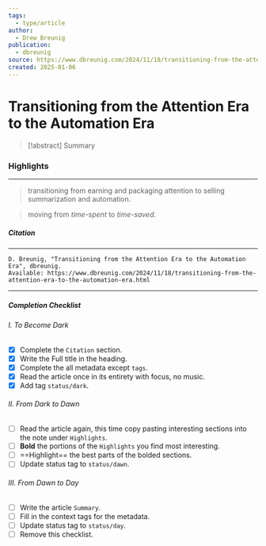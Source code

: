 ```yaml
---
tags:
  - type/article
author:
  - Drew Breunig
publication:
  - dbreunig
source: https://www.dbreunig.com/2024/11/18/transitioning-from-the-attention-era-to-the-automation-era.html
created: 2025-01-06
---
```

# **Transitioning from the Attention Era to the Automation Era**

> [!abstract] Summary
### **Highlights**
---
> transitioning from earning and packaging attention to selling summarization and automation.

> moving from _time-spent_ to _time-saved_.

> 
##### **Citation**
---
```
D. Breunig, "Transitioning from the Attention Era to the Automation Era", dbreunig.
Available: https://www.dbreunig.com/2024/11/18/transitioning-from-the-attention-era-to-the-automation-era.html
```

---
##### Completion Checklist
###### I. To Become Dark
- [x] Complete the `Citation` section.
- [x] Write the Full title in the heading.
- [x] Complete the all metadata except `tags`.
- [x] Read the article once in its entirety with focus, no music.
- [x] Add tag `status/dark`.
###### II. From Dark to Dawn
- [ ] Read the article again, this time copy pasting interesting sections into the note under `Highlights`.
- [ ] **Bold** the portions of the `Highlights` you find most interesting.
- [ ] ==Highlight== the best parts of the bolded sections.
- [ ] Update status tag to `status/dawn`.
###### III. From Dawn to Day
- [ ] Write the article `Summary`.
- [ ] Fill in the context tags for the metadata.
- [ ] Update status tag to `status/day`.
- [ ] Remove this checklist.
